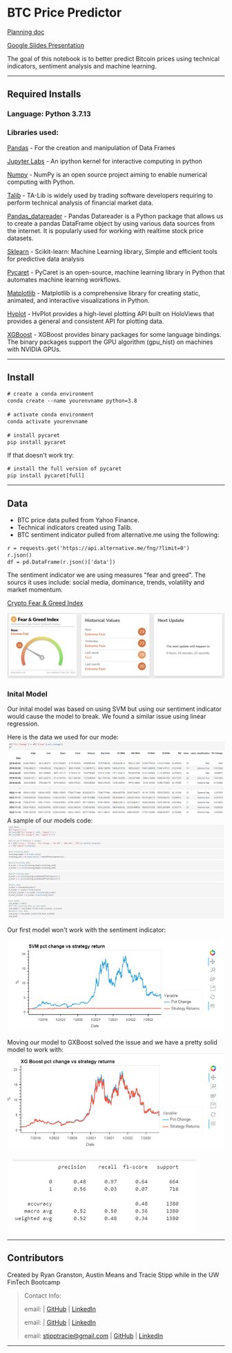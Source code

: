 # BTC Price Predictor

[Planning doc](https://github.com/stipptracie/BTC_Price_Predictor/blob/main/ProjectOutline.md)

[Google Slides Presentation](https://docs.google.com/presentation/d/1HGoxUIvRFVSQXJkmUEHEMvzjjBAcIP2ZBC31PUGa6yc/edit#slide=id.p)

The goal of this notebook is to better predict Bitcoin prices using technical indicators, sentiment analysis and machine learning.


---

## Required Installs

### Language: Python 3.7.13

### Libraries used:

[Pandas](https://pandas.pydata.org/pandas-docs/stable/index.html) - For the creation and manipulation of Data Frames

[Jupyter Labs](https://jupyter.org/) - An ipython kernel for interactive computing in python

[Numpy](https://numpy.org/) - NumPy is an open source project aiming to enable numerical computing with Python.

[Talib](https://ta-lib.org/) - TA-Lib is widely used by trading software developers requiring to perform technical analysis of financial market data.

[Pandas_datareader](https://pypi.org/project/pandas-datareader/) - Pandas Datareader is a Python package that allows us to create a pandas DataFrame object by using various data sources from the internet. It is popularly used for working with realtime stock price datasets.

[Sklearn](https://scikit-learn.org/stable/index.html) - Scikit-learn: Machine Learning library, Simple and efficient tools for predictive data analysis

[Pycaret](https://pycaret.org/) - PyCaret is an open-source, machine learning library in Python that automates machine learning workflows.

[Matplotlib](https://matplotlib.org/) - Matplotlib is a comprehensive library for creating static, animated, and interactive visualizations in Python. 

[Hvplot](https://hvplot.holoviz.org/) - HvPlot provides a high-level plotting API built on HoloViews that provides a general and consistent API for plotting data.

[XGBoost](https://xgboost.readthedocs.io/en/stable/install.html) - XGBoost provides binary packages for some language bindings. The binary packages support the GPU algorithm (gpu_hist) on machines with NVIDIA GPUs.

---

## Install
```
# create a conda environment
conda create --name yourenvname python=3.8

# activate conda environment
conda activate yourenvname

# install pycaret
pip install pycaret

```
If that doesn't work try:
```
# install the full version of pycaret
pip install pycaret[full]
```

---

## Data
- BTC price data pulled from Yahoo Finance. 
- Technical indicators created using Talib. 
- BTC sentiment indicator pulled from alternative.me using the following:

```
r = requests.get('https://api.alternative.me/fng/?limit=0')
r.json()
df = pd.DataFrame(r.json()['data'])
```
The sentiment indicator we are using measures "fear and greed".  The sourcs it uses include: social media, dominance, trends, volatility and market momentum.

[Crypto Fear & Greed Index](https://alternative.me/crypto/fear-and-greed-index/)

![sentiment](Images/Sentiment/sentiment.PNG)

### Inital Model
Our inital model was based on using SVM but using our sentiment indicator would cause the model to break.  We found a similar issue using linear regression.

Here is the data we used for our mode:
![data](Images/SVM_inital/svm_data.PNG)
A sample of our models code:
![data](Images/SVM_inital/svm_code.PNG)

Our first model won't work with the sentiment indicator:

![data](Images/SVM_inital/SVM_broke.png)

Moving our model to GXBoost solved the issue and we have a pretty solid model to work with:
![data](Images/GXBoost_inital/xgb_graph.png)

![data](Images/GXBoost_inital/xgbt_class_rep.png)


---

## Contributors

Created by Ryan Granston, Austin Means and Tracie Stipp while in the UW FinTech Bootcamp
> Contact Info:
>
> email: |
> [GitHub]() |
> [LinkedIn]()
>
> email: |
> [GitHub]() |
> [LinkedIn]()
>
> email: stipptracie@gmail.com |
> [GitHub](https://github.com/stipptracie) |
> [LinkedIn](https://www.linkedin.com/in/tracie-stipp-0719691b/)
>

---

